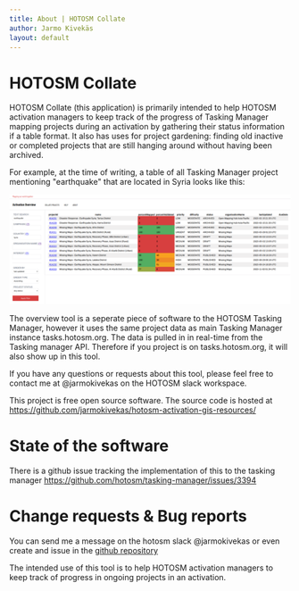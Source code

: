 ```yaml
---
title: About | HOTOSM Collate 
author: Jarmo Kivekäs
layout: default
---
```


# HOTOSM Collate


HOTOSM Collate (this application) is primarily intended to help HOTOSM activation managers to keep track of the progress of Tasking Manager mapping projects during an activation by gathering their status information if a table format. It also has uses for project gardening: finding old inactive or completed projects that are still hanging around without having been archived.


For example, at the time of writing, a table of all Tasking Manager project mentioning "earthquake" that are located in Syria looks like this: 

![example screenshot of the application](screenshot1.png)

The overview tool is a seperate piece of software to the HOTOSM Tasking Manager, however it uses the same project data as main Tasking Manager instance tasks.hotosm.org. The data is pulled in in real-time from the Tasking manager API. Therefore if you project is on tasks.hotosm.org, it will also show up in this tool. 

If you have any questions or requests about this tool, please feel free to contact me at @jarmokivekas on the HOTOSM slack workspace.

This project is free open source software. The source code is hosted at https://github.com/jarmokivekas/hotosm-activation-gis-resources/

# State of the software

There is a github issue tracking the implementation of this to the tasking manager https://github.com/hotosm/tasking-manager/issues/3394


# Change requests & Bug reports

You can send me a message on the hotosm slack @jarmokivekas or even create and issue in the [github repository](https://github.com/jarmokivekas/hotosm-activation-gis-resources/issues)



The intended use of this tool is to help HOTOSM activation managers to keep track of progress in ongoing projects in an activation.

